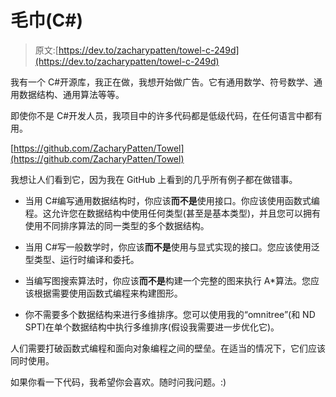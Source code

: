 # 毛巾(C#)

> 原文:[https://dev.to/zacharypatten/towel-c-249d](https://dev.to/zacharypatten/towel-c-249d)

我有一个 C#开源库，我正在做，我想开始做广告。它有通用数学、符号数学、通用数据结构、通用算法等等。

即使你不是 C#开发人员，我项目中的许多代码都是低级代码，在任何语言中都有用。

[https://github.com/ZacharyPatten/Towel](https://github.com/ZacharyPatten/Towel)

我想让人们看到它，因为我在 GitHub 上看到的几乎所有例子都在做错事。

*   当用 C#编写通用数据结构时，你应该**而不是**使用接口。你应该使用函数式编程。这允许您在数据结构中使用任何类型(甚至是基本类型)，并且您可以拥有使用不同排序算法的同一类型的多个数据结构。

*   当用 C#写一般数学时，你应该**而不是**使用与显式实现的接口。您应该使用泛型类型、运行时编译和委托。

*   当编写图搜索算法时，你应该**而不是**构建一个完整的图来执行 A*算法。您应该根据需要使用函数式编程来构建图形。

*   你不需要多个数据结构来进行多维排序。您可以使用我的“omnitree”(和 ND SPT)在单个数据结构中执行多维排序(假设我需要进一步优化它)。

人们需要打破函数式编程和面向对象编程之间的壁垒。在适当的情况下，它们应该同时使用。

如果你看一下代码，我希望你会喜欢。随时问我问题。:)
